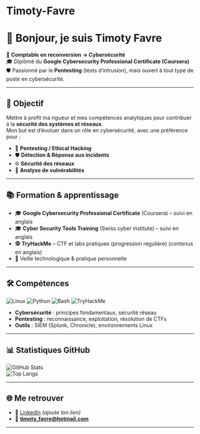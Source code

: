 # Timoty-Favre

# 👋 Bonjour, je suis Timoty Favre  

💼 **Comptable en reconversion → Cybersécurité**  
🎓 Diplômé du **Google Cybersecurity Professional Certificate (Coursera)**  
🛡️ Passionné par le **Pentesting** (tests d’intrusion), mais ouvert à tout type de poste en cybersécurité.  

---

## 🚀 Objectif
Mettre à profit ma rigueur et mes compétences analytiques pour contribuer à la **sécurité des systèmes et réseaux**.  
Mon but est d’évoluer dans un rôle en cybersécurité, avec une préférence pour :  
- 🔎 **Pentesting / Ethical Hacking**  
- 🛡️ **Détection & Réponse aux incidents**  
- 🌐 **Sécurité des réseaux**  
- 🔐 **Analyse de vulnérabilités**  

---

## 📚 Formation & apprentissage
- 🎓 **Google Cybersecurity Professional Certificate** (Coursera) – suivi en anglais
- 🎓 **Cyber Security Tools Training** (Swiss cyber institute) – suivi en anglais
- 🕵️ **TryHackMe** – CTF et labs pratiques (progression régulière) (contenus en anglais)
- 📖 Veille technologique & pratique personnelle  

---

## 🛠️ Compétences
![Linux](https://img.shields.io/badge/Linux-%23FCC624?style=for-the-badge&logo=linux&logoColor=black)
![Python](https://img.shields.io/badge/Python-3776AB?style=for-the-badge&logo=python&logoColor=white)
![Bash](https://img.shields.io/badge/Bash-4EAA25?style=for-the-badge&logo=gnu-bash&logoColor=white)
![TryHackMe](https://img.shields.io/badge/TryHackMe-%23212C42?style=for-the-badge&logo=tryhackme&logoColor=red)

- **Cybersécurité** : principes fondamentaux, sécurité réseau  
- **Pentesting** : reconnaissance, exploitation, résolution de CTFs  
- **Outils** : SIEM (Splunk, Chronicle), environnements Linux  

---

## 📊 Statistiques GitHub
![GitHub Stats](https://github-readme-stats.vercel.app/api?username=TimotyFavre&show_icons=true&theme=radical)  
![Top Langs](https://github-readme-stats.vercel.app/api/top-langs/?username=TimotyFavre&layout=compact&theme=radical)

---

## 🌐 Me retrouver
- 💼 [LinkedIn](https://www.linkedin.com) _(ajoute ton lien)_  
- 📧 **timoty_favre@hotmail.com**

---

